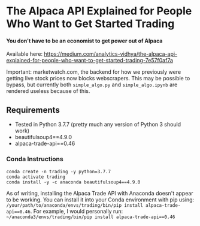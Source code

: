 # The Alpaca API Explained for People Who Want to Get Started Trading
#### You don't have to be an economist to get power out of Alpaca

Available here: https://medium.com/analytics-vidhya/the-alpaca-api-explained-for-people-who-want-to-get-started-trading-7e57f0af7a

Important: marketwatch.com, the backend for how we previously were getting live stock prices now blocks webscrapers.  This may be possible to bypass, but currently both `simple_algo.py` and `simple_algo.ipynb` are rendered useless because of this.

## Requirements
* Tested in Python 3.7.7 (pretty much any version of Python 3 should work)
* beautifulsoup4==4.9.0
* alpaca-trade-api==0.46

### Conda Instructions
```
conda create -n trading -y python=3.7.7
conda activate trading
conda install -y -c anaconda beautifulsoup4==4.9.0
```

As of writing, installing the Alpaca Trade API with Anaconda doesn't appear to be working.  You can install it into your Conda environment with pip using: `/your/path/to/anaconda/envs/trading/bin/pip install alpaca-trade-api==0.46`.  For example, I would personally run: `~/anaconda3/envs/trading/bin/pip install alpaca-trade-api==0.46`
